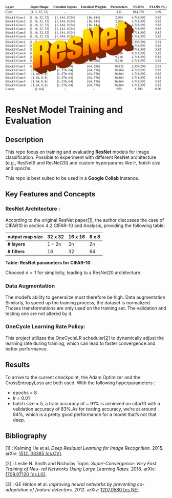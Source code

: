 ![resnet](resnet.png)
# ResNet Model Training and Evaluation

## Description
This repo focus on training and evaluating __ResNet__ models for image classification. Possible to experiment with different ResNet architecture (e.g., ResNet9 and ResNet20) and custom hyperparams like *lr*, *batch size* and *epochs*.

This repo is best suited to be used in a __Google Collab__ instance.

## Key Features and Concepts
### ResNet Architecture : 
According to the original ResNet paper[[1]](#1), the author discusses the case of CIFAR10 in section 4.2 CIFAR-10 and Analysis, providing the following table:

| **output map size** | **32 x 32** | **16 x 16** | **8 x 8** |
|---------------------|-------------|-------------|-----------|
| **# layers**        | 1 + 2n      | 2n          | 2n        |
| **# filters**       | 16          | 32          | 64        |

**Table: ResNet parameters for CIFAR-10**

Choosed $n=1$ for simplicity, leading to a ResNet20 architecture.
### Data Augmentation
The model’s ability to generalize must therefore be high. Data augmentation  Similarly, to speed up the training process, the dataset is normalized. Thoses transformations are only used on the training set. The validation and testing one are not altered by it.

### OneCycle Learning Rate Policy: 
This project utilizes the OneCycleLR scheduler[[2]](#2) to dynamically adjust the learning rate during training, which can lead to faster convergence and better performance.

## Results
To arrive to the current checkpoint, the Adam Optimizer and the CrossEntropyLoss are both used. With the following hyperparameters : 
- epochs = 8
- lr = 0.01
- batch size = 5,
  a train accuracy of ~ 91% is achieved on cifar10 with a validation accuracy of 83%.As for testing accuracy, we’re at around 84%, which is a pretty good performance for a model that’s not that deep.
  
## Bibliography
<a id="1">[1]</a> : Kaiming He et al. *Deep Residual Learning for Image Recognition.* 2015. arXiv: [1512. 03385 [cs.CV]](https://arxiv.org/abs/1512.03385).

<a id="2">[2]</a> : Leslie N. Smith and Nicholay Topin. *Super-Convergence: Very Fast Training of Neu- ral Networks Using Large Learning Rates.* 2018. arXiv: [1708.07120 [cs.LG]](https://arxiv.org/abs/1708.07120).

<a id="3">[3]</a> : GE Hinton et al. *Improving neural networks by preventing co-adaptation of feature detectors.* 2012. arXiv: [1207.0580 [cs.NE]](https://arxiv.org/abs/1207.0580)
